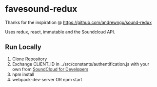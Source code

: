 # favesound-redux

Thanks for the inspiration @ https://github.com/andrewngu/sound-redux

Uses redux, react, immutable and the Soundcloud API.

## Run Locally

1. Clone Repository
2. Exchange CLIENT_ID in ../src/constants/authentification.js with your own from [SoundCloud for Developers](https://developers.soundcloud.com/)
3. npm install
4. webpack-dev-server OR npm start